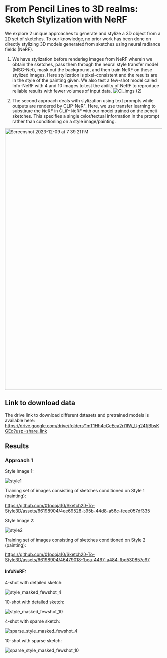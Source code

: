 # From Pencil Lines to 3D realms: Sketch Stylization with NeRF

We explore 2 unique approaches to generate and stylize a 3D object from a 2D set of sketches. To our knowledge, no prior work has been done on directly stylizing 3D models generated from sketches using neural radiance fields (NeRF).
1. We have stylization before rendering images from NeRF wherein we obtain the sketches, pass them through the neural style transfer model (MSG-Net), mask out the background, and then train NeRF on these stylized images. Here stylization is pixel-consistent and the results are in the style of the painting given. 
We also test a few-shot model called Info-NeRF with 4 and 10 images to test the ability of NeRF to reproduce reliable results with fewer volumes of input data.
![CI_imgs (2)](https://github.com/01pooja10/Sketch2D-To-Style3D/assets/66198904/602c0a0d-9b58-42a7-a714-9583d5f6af0b)

2. The second approach deals with stylization using text prompts while outputs are rendered by CLIP-NeRF. Here, we use transfer learning to substitute the NeRF in CLIP-NeRF with our model trained on the pencil sketches. This specifies a single color/textual information in the prompt rather than conditioning on a style image/painting.
<img width="840" alt="Screenshot 2023-12-09 at 7 39 21 PM" src="https://github.com/01pooja10/Sketch2D-To-Style3D/assets/30786246/61b3af2d-0fdb-4b35-b37e-39df68983665">

## Link to download data
The drive link to download different datasets and pretrained models is available here: https://drive.google.com/drive/folders/1mT1Hh4cCeEca2rt1IW_Ug241jBbsKGEd?usp=share_link




## Results

### Approach 1

Style Image 1:

![style1](https://github.com/01pooja10/Sketch2D-To-Style3D/assets/66198904/9fad3aeb-1f19-49a1-8637-3d98d1162911)

Training set of images consisting of sketches conditioned on Style 1 (painting):


https://github.com/01pooja10/Sketch2D-To-Style3D/assets/66198904/4ee69528-b95b-44d8-a56c-feee057df335



Style Image 2:

![style2](https://github.com/01pooja10/Sketch2D-To-Style3D/assets/66198904/ace1e20a-a768-4319-9e44-d798c34d1c7a)

Training set of images consisting of sketches conditioned on Style 2 (painting):


https://github.com/01pooja10/Sketch2D-To-Style3D/assets/66198904/46479018-1bea-4467-a484-fbd530857c97


#### InfoNeRF: 

4-shot with detailed sketch: 

![style_masked_fewshot_4](https://github.com/01pooja10/Sketch2D-To-Style3D/assets/110578288/a8249d09-1bf4-4308-bcdc-74aaf0b77e88)

10-shot with detailed sketch: 

![style_masked_fewshot_10](https://github.com/01pooja10/Sketch2D-To-Style3D/assets/110578288/26fad460-d0d0-44ee-b4a5-6bea807bb324)

4-shot with sparse sketch: 

![sparse_style_masked_fewshot_4](https://github.com/01pooja10/Sketch2D-To-Style3D/assets/110578288/355b6d00-64a1-470f-b657-3fcb9cdffc1a)

10-shot with sparse sketch: 

![sparse_style_masked_fewshot_10](https://github.com/01pooja10/Sketch2D-To-Style3D/assets/110578288/c6a23c6d-0c7f-440f-98e2-07871525f627)






